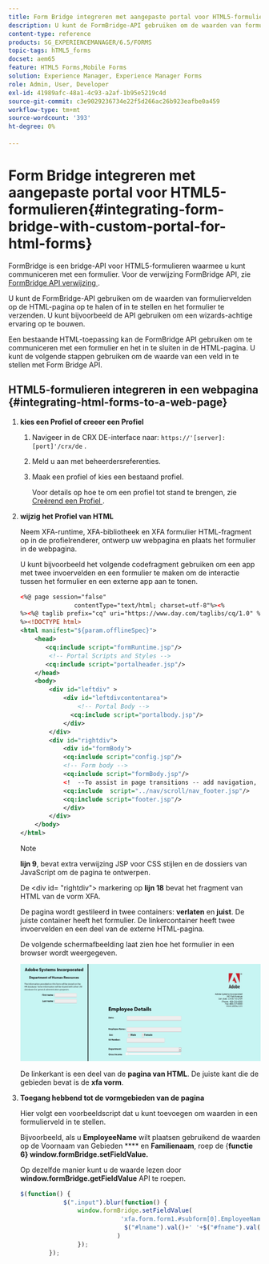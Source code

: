 ```yaml
---
title: Form Bridge integreren met aangepaste portal voor HTML5-formulieren
description: U kunt de FormBridge-API gebruiken om de waarden van formuliervelden op de HTML-pagina op te halen of in te stellen en het formulier te verzenden.
content-type: reference
products: SG_EXPERIENCEMANAGER/6.5/FORMS
topic-tags: hTML5_forms
docset: aem65
feature: HTML5 Forms,Mobile Forms
solution: Experience Manager, Experience Manager Forms
role: Admin, User, Developer
exl-id: 41989afc-48a1-4c93-a2af-1b95e5219c4d
source-git-commit: c3e9029236734e22f5d266ac26b923eafbe0a459
workflow-type: tm+mt
source-wordcount: '393'
ht-degree: 0%

---
```


# Form Bridge integreren met aangepaste portal voor HTML5-formulieren{#integrating-form-bridge-with-custom-portal-for-html-forms}

FormBridge is een bridge-API voor HTML5-formulieren waarmee u kunt communiceren met een formulier. Voor de verwijzing FormBridge API, zie [ FormBridge API verwijzing ](/help/forms/using/form-bridge-apis.md).

U kunt de FormBridge-API gebruiken om de waarden van formuliervelden op de HTML-pagina op te halen of in te stellen en het formulier te verzenden. U kunt bijvoorbeeld de API gebruiken om een wizards-achtige ervaring op te bouwen.

Een bestaande HTML-toepassing kan de FormBridge API gebruiken om te communiceren met een formulier en het in te sluiten in de HTML-pagina. U kunt de volgende stappen gebruiken om de waarde van een veld in te stellen met Form Bridge API.

## HTML5-formulieren integreren in een webpagina {#integrating-html-forms-to-a-web-page}

1. **kies een Profiel of creeer een Profiel**

   1. Navigeer in de CRX DE-interface naar: `https://'[server]:[port]'/crx/de` .
   1. Meld u aan met beheerdersreferenties.
   1. Maak een profiel of kies een bestaand profiel.

      Voor details op hoe te om een profiel tot stand te brengen, zie [ Creërend een Profiel ](/help/forms/using/custom-profile.md).

1. **wijzig het Profiel van HTML**

   Neem XFA-runtime, XFA-bibliotheek en XFA formulier HTML-fragment op in de profielrenderer, ontwerp uw webpagina en plaats het formulier in de webpagina.

   U kunt bijvoorbeeld het volgende codefragment gebruiken om een app met twee invoervelden en een formulier te maken om de interactie tussen het formulier en een externe app aan te tonen.

   ```xml
   <%@ page session="false"
                  contentType="text/html; charset=utf-8"%><%
   %><%@ taglib prefix="cq" uri="https://www.day.com/taglibs/cq/1.0" %><%
   %><!DOCTYPE html>
   <html manifest="${param.offlineSpec}">
       <head>
          <cq:include script="formRuntime.jsp"/>
           <!-- Portal Scripts and Styles -->
          <cq:include script="portalheader.jsp"/>
       </head>
       <body>
           <div id="leftdiv" >
               <div id="leftdivcontentarea">
                   <!-- Portal Body -->
                 <cq:include script="portalbody.jsp"/>
               </div>
           </div>
           <div id="rightdiv">
               <div id="formBody">
               <cq:include script="config.jsp"/>
               <!-- Form body -->
               <cq:include script="formBody.jsp"/>
               <!  --To assist in page transitions -- add navigation, based on scrolling -->
               <cq:include  script="../nav/scroll/nav_footer.jsp"/>
               <cq:include script="footer.jsp"/>
               </div>
           </div>
       </body>
   </html>
   ```

   >[!NOTE]
   >
   >**lijn 9**, bevat extra verwijzing JSP voor CSS stijlen en de dossiers van JavaScript om de pagina te ontwerpen.
   >
   >
   >De &lt;div id= &quot;rightdiv&quot;> markering op **lijn 18** bevat het fragment van HTML van de vorm XFA.
   >
   >
   De pagina wordt gestileerd in twee containers: **verlaten** en **juist**. De juiste container heeft het formulier. De linkercontainer heeft twee invoervelden en een deel van de externe HTML-pagina.
   >
   >
   De volgende schermafbeelding laat zien hoe het formulier in een browser wordt weergegeven.

   ![ portaal ](assets/portal.jpg)

   De linkerkant is een deel van de **pagina van HTML**. De juiste kant die de gebieden bevat is de **xfa vorm**.

1. **Toegang hebbend tot de vormgebieden van de pagina**

   Hier volgt een voorbeeldscript dat u kunt toevoegen om waarden in een formulierveld in te stellen.

   Bijvoorbeeld, als u **EmployeeName** wilt plaatsen gebruikend de waarden op de Voornaam van Gebieden **** en **Familienaam**, roep de {**functie 6} window.formBridge.setFieldValue.**

   Op dezelfde manier kunt u de waarde lezen door **window.formBridge.getFieldValue** API te roepen.

   ```javascript
   $(function() {
               $(".input").blur(function() {
                   window.formBridge.setFieldValue(
                               'xfa.form.form1.#subform[0].EmployeeName',
                                $("#lname").val()+' '+$("#fname").val()
                              )
                   });
           });
   ```
